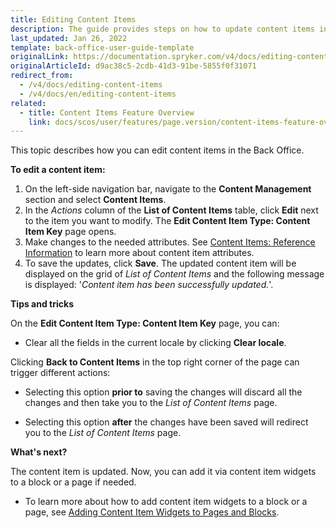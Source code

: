 ```yaml
---
title: Editing Content Items
description: The guide provides steps on how to update content items in the Back Office.
last_updated: Jan 26, 2022
template: back-office-user-guide-template
originalLink: https://documentation.spryker.com/v4/docs/editing-content-items
originalArticleId: d9ac38c5-2cdb-41d3-91be-5855f0f31071
redirect_from:
  - /v4/docs/editing-content-items
  - /v4/docs/en/editing-content-items
related:
  - title: Content Items Feature Overview
    link: docs/scos/user/features/page.version/content-items-feature-overview.html
---
```


This topic describes how you can edit content items in the Back Office.

**To edit a content item:**

1. On the left-side navigation bar, navigate to the **Content Management** section and select **Content Items**.
2. In the _Actions_ column of the **List of Content Items** table, click **Edit** next to the item you want to modify. The **Edit Content Item Type: Content Item Key** page opens. 
3. Make changes to the needed attributes. See [Content Items: Reference Information](/docs/scos/user/back-office-user-guides/{{page.version}}/content/content-items/references/reference-information-content-items.html) to learn more about content item attributes. 
4. To save the updates, click **Save**. The updated content item will be displayed on the grid of _List of Content Items_ and the following message is displayed: '_Content item has been successfully updated._'.

**Tips and tricks**

On the **Edit Content Item Type: Content Item Key** page, you can:

* Clear all the fields in the current locale by clicking **Clear locale**.

Clicking **Back to Content Items** in the top right corner of the page can trigger different actions:

* Selecting this option **prior to** saving the changes will discard all the changes and then take you to the _List of Content Items_ page.

* Selecting this option **after** the changes have been saved will redirect you to the _List of Content Items_ page.

**What's next?**

The content item is updated. Now, you can add it via content item widgets to a block or a page if needed.

* To learn more about how to add content item widgets to a block or a page, see [Adding Content Item Widgets to Pages and Blocks](/docs/scos/user/back-office-user-guides/{{page.version}}/content/content-items/adding-content-items-to-cms-pages-and-blocks.html).
